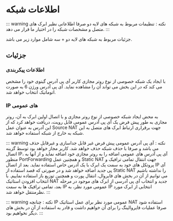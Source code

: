 # اطلاعات شبکه
::: warning نکته :
 تنظیمات مربوط به شبکه های لایه دو صرفا اطلاعاتی نظیر ابرک های متصل و مشخصات شبکه را در اختیار ما قرار می دهد.
:::


جزئیات مربوط به شبکه های لایه دو + سه شامل موارد زیر می باشد.

## جزئیات
### اطلاعات پیکربندی
 با ایجاد یک شبکه خصوصی از نوع روتر مجازی کاربر آی پی آدرس گیتوی خود را مشخص می کند که در این بخش می تواند آن را مشاهده نماید. آی پی آدرس ورژن 6 به صورت اتوماتیک انتخاب خواهد شد.

### IP های عمومی
به محض ایجاد شبکه خصوصی از نوع روتر مجازی و با اتصال اولین ابرک به آن، روتر مجازی به طور پیش فرض یک آی پی آدرس عمومی قابل رویت، دریافت خواهد کرد که از این آدرس به عنوان عمل Source NAT جهت برقراری ارتباط ابرک های متصل به این شبکه به خارج از شبکه استفاده خواهد شد.

<DarkModeImage
  dark-src="/images/guides/fa/dark/networks/public-ip.webp"
  light-src="/images/guides/fa/light/networks/public-ip.webp"
  alt="Public IPs"
/>


::: warning نکته :
 آی پی آدرس عمومی پیش فرض غیر قابل جداسازی و غیرقابل حذف می باشد و صرفا با حذف شبکه حذف خواهد شد.
کاربر مجاز خواهد بود توسط گزینه اتصال IP، آی پی آدرس های عمومی اضافه را به روتر مجازی خود اضافه نماید و از آنها به منظور PortForwarding و همچنین عمل Static NAT جهت انتقال تمامی ترافیک و پروتکل های خود به سمت یک ابرک با یک آدرس خاص استفاده نماید.
بعد از اتصال IP  آی پی جدید اضافه خواهد شد و در صورتی که قصد استفاده از Static NAT را نداشته باشیم می توانیم از آن در بخش های فایروال، انتقال پورت و همچنین توزیع باز استفاده نماییم.
با انتخاب افزودن استاتیک NAT جدید و انتخاب آی پی آدرسی از ابرک های موجود در مرحله بعد، تمامی ترافیک ها به سمت IP عمومی مورد نظر، به IP انتخابی از ابرک مورد نظرمنتقل خواهد شد.
:::

::: warning نکته  :
 چنانچه IP عمومی مورد نظر برای عمل استاتیک NAT استفاده شود صرفا عملیات فایروالینگ را برای آن خواهیم داشت و قادر به استفاده از آن در بخش های دیگر نخواهیم بود.
:::
